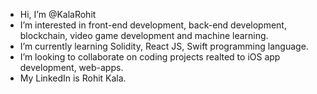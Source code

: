 - Hi, I’m @KalaRohit
- I’m interested in front-end development, back-end development, blockchain, video game development and machine learning.
- I’m currently learning Solidity, React JS, Swift programming language.
- I’m looking to collaborate on coding projects realted to iOS app development, web-apps.
- My LinkedIn is Rohit Kala.

<!---
KalaRohit/KalaRohit is a ✨ special ✨ repository because its `README.md` (this file) appears on your GitHub profile.
You can click the Preview link to take a look at your changes.
--->
